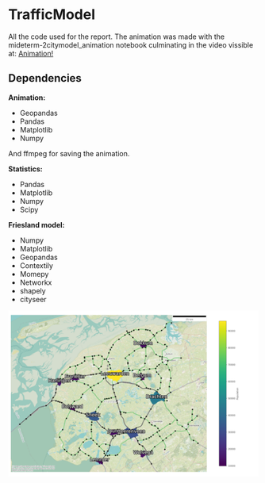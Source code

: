 # TrafficModel

All the code used for the report. 
The animation was made with the mideterm-2citymodel_animation notebook culminating in the video vissible at:
<a href="https://www.youtube.com/watch?v=iXZuUA6Owq4">Animation!</a>

## Dependencies

**Animation:**

* Geopandas
* Pandas
* Matplotlib
* Numpy

And ffmpeg for saving the animation.

**Statistics:**

* Pandas
* Matplotlib
* Numpy
* Scipy

**Friesland model:**

* Numpy
* Matplotlib
* Geopandas
* Contextily
* Momepy
* Networkx
* shapely
* cityseer

![friesland](https://raw.githubusercontent.com/aveenthoven/TrafficModel/refs/heads/main/FrieslandModel/friesland_finalnetwork.png)


